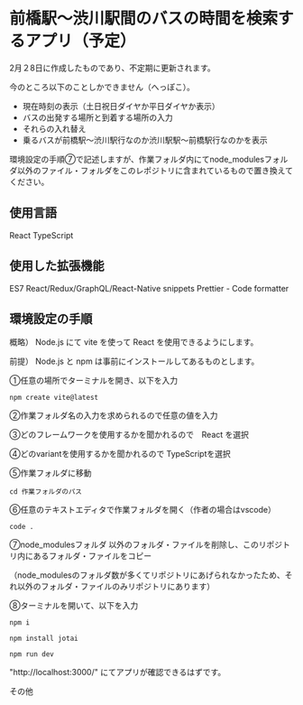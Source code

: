 # 前橋駅〜渋川駅間のバスの時間を検索するアプリ（予定）
2月２8日に作成したものであり、不定期に更新されます。

今のところ以下のことしかできません（へっぽこ）。
- 現在時刻の表示（土日祝日ダイヤか平日ダイヤか表示）
- バスの出発する場所と到着する場所の入力
- それらの入れ替え
- 乗るバスが前橋駅〜渋川駅行なのか渋川駅駅〜前橋駅行なのかを表示

   

環境設定の手順⑦で記述しますが、作業フォルダ内にてnode_modulesフォルダ以外のファイル・フォルダをこのレポジトリに含まれているもので置き換えてください。

## 使用言語
React 
TypeScript

## 使用した拡張機能
ES7 React/Redux/GraphQL/React-Native snippets
Prettier - Code formatter

## 環境設定の手順
概略） Node.js にて vite を使って React を使用できるようにします。

前提） Node.js と npm は事前にインストールしてあるものとします。


①任意の場所でターミナルを開き、以下を入力

  `npm create vite@latest`
  
②作業フォルダ名の入力を求められるので任意の値を入力

③どのフレームワークを使用するかを聞かれるので　React を選択

④どのvariantを使用するかを聞かれるので TypeScriptを選択

⑤作業フォルダに移動

  `cd 作業フォルダのパス`
  
⑥任意のテキストエディタで作業フォルダを開く（作者の場合はvscode）

  `code .`
  
⑦node_modulesフォルダ 以外のフォルダ・ファイルを削除し、このリポジトリ内にあるフォルダ・ファイルをコピー

 （node_modulesのフォルダ数が多くてリポジトリにあげられなかったため、それ以外のフォルダ・ファイルのみリポジトリにあります）

⑧ターミナルを開いて、以下を入力

  `npm i`
  
  `npm install jotai`
  
  `npm run dev`
  
  "http://localhost:3000/"
  にてアプリが確認できるはずです。

その他
